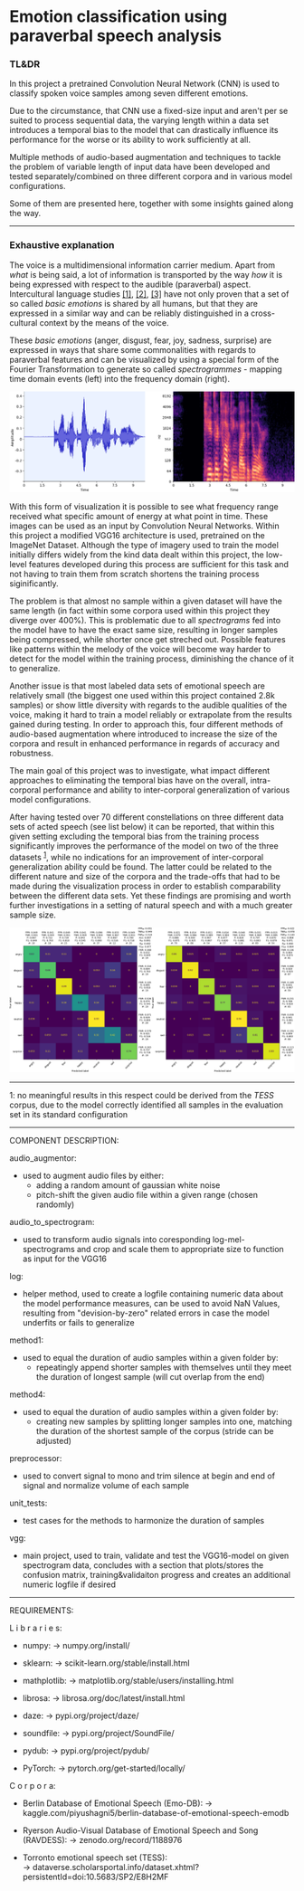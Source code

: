 # Emotion classification using paraverbal speech analysis 

### TL&DR

In this project a pretrained Convolution Neural Network (CNN) is used to classify spoken voice samples among seven different emotions.

Due to the circumstance, that CNN use a fixed-size input and aren't per se suited to process sequential data, the varying length within a data set introduces a temporal bias to the model that can drastically influence its performance for the worse or its ability to work sufficiently at all.

Multiple methods of audio-based augmentation and techniques to tackle the problem of variable length of input data have been developed and tested separately/combined on three different corpora and in various model configurations.

Some of them are presented here, together with some insights gained along the way.

---

### Exhaustive explanation

The voice is a multidimensional information carrier medium. Apart from *what* is being said, a lot of information is transported by the way *how* it is being expressed with respect to the audible (paraverbal) aspect. Intercultural language studies [[1]](https://www.pnas.org/content/107/6/2408), [[2]](https://ieeexplore.ieee.org/document/7051419), [[3]](https://ieeexplore.ieee.org/document/8616972) have not only proven that a set of so called *basic emotions* is shared by all humans, but that they are expressed in a similar way and can be reliably distinguished in a cross-cultural context by the means of the voice.

These *basic emotions* (anger, disgust, fear, joy, sadness, surprise) are expressed in ways that share some commonalities with regards to paraverbal features and can be visualized by using a special form of the Fourier Transformation to generate so called *spectrogrammes* - mapping time domain events (left) into the frequency domain (right).

![spectrogram](img/time_freq_dom.png)

With this form of visualization it is possible to see what frequency range received what specific amount of energy at what point in time. These images can be used as an input by Convolution Neural Networks. Within this project a modified VGG16 architecture is used, pretrained on the ImageNet Dataset. Although the type of imagery used to train the model initially differs widely from the kind data dealt within this project, the low-level features developed during this process are sufficient for this task and not having to train them from scratch shortens the training process siginificantly. 

The problem is that almost no sample within a given dataset will have the same length (in fact within some corpora used within this project they diverge over 400%). This is problematic due to all *spectrograms* fed into the model have to have the exact same size, resulting in longer samples being compressed, while shorter once get streched out. Possible features like patterns within the melody of the voice will become way harder to detect for the model within the training process, diminishing the chance of it to generalize.

Another issue is that most labeled data sets of emotional speech are relatively small (the biggest one used within this project contained 2.8k samples) or show little diversity with regards to the audible qualities of the voice, making it hard to train a model reliably or extrapolate from the results gained during testing. In order to approach this, four different methods of audio-based augmentation where introduced to increase the size of the corpora and result in enhanced performance in regards of accuracy and robustness.

The main goal of this project was to investigate, what impact different approaches to eliminating the temporal bias have on the overall, intra-corporal performance and ability to inter-corporal generalization of various model configurations.

After having tested over 70 different constellations on three different data sets of acted speech (see list below) it can be reported, that within this given setting excluding the temporal bias from the training process significantly improves the performance of the model on two of the three datasets <sup>[1](#fn1)</sup>, while no indications for an improvement of inter-corporal generalization ability could be found. The latter could be related to the different nature and size of the corpora and the trade-offs that had to be made during the visualization process in order to establish comparability between the different data sets. Yet these findings are promising and worth further investigations in a setting of natural speech and with a much greater sample size. 

![result](img/cm_RAVDESS_raw.png)

---

<a name="fn1">1</a>: no meaningful results in this respect could be derived from the *TESS* corpus, due to the model correctly identified all samples in the evaluation set in its standard configuration

---

COMPONENT DESCRIPTION:

audio_augmentor:

- used to augment audio files by either:
	- adding a random amount of gaussian white noise
	- pitch-shift the given audio file within a given range (chosen randomly)
	
audio_to_spectrogram:
- used to transform audio signals into coresponding log-mel-spectrograms and crop and scale them to appropriate size to function as input for the VGG16

log:
- helper method, used to create a logfile containing numeric data about the model performance measures, can be used to avoid NaN Values, resulting from "devision-by-zero" related errors in case the model underfits or fails to generalize

method1:
- used to equal the duration of audio samples within a given folder by:
	- repeatingly append shorter samples with themselves until they meet the duration of longest sample (will cut overlap from the end)

method4:
- used to equal the duration of audio samples within a given folder by:
	- creating new samples by splitting longer samples into one, matching the duration of the shortest sample of the corpus (stride can be adjusted)

preprocessor:
- used to convert signal to mono and trim silence at begin and end of signal and normalize volume of each sample

unit_tests:
- test cases for the methods to harmonize the duration of samples

vgg:
- main project, used to train, validate and test the VGG16-model on given spectrogram data, concludes with a section that plots/stores the confusion matrix, training&validaiton progress and creates an additional numeric logfile if desired

---

REQUIREMENTS:

L i b r a r i e s:

- numpy:
	-> numpy.org/install/

- sklearn:
	-> scikit-learn.org/stable/install.html

- mathplotlib:
	-> matplotlib.org/stable/users/installing.html

- librosa:
	-> librosa.org/doc/latest/install.html

- daze:
	-> pypi.org/project/daze/

- soundfile:
	-> pypi.org/project/SoundFile/

- pydub:
	-> pypi.org/project/pydub/

- PyTorch:
	-> pytorch.org/get-started/locally/

C o r p o r a:

- Berlin Database of Emotional Speech (Emo-DB):
	-> kaggle.com/piyushagni5/berlin-database-of-emotional-speech-emodb

- Ryerson Audio-Visual Database of Emotional Speech and Song (RAVDESS):	
	-> zenodo.org/record/1188976

- Torronto emotional speech set (TESS):					
	-> dataverse.scholarsportal.info/dataset.xhtml?persistentId=doi:10.5683/SP2/E8H2MF
